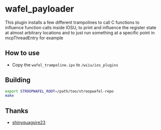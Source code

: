 # wafel_payloader

This plugin installs a few different trampolines to call C functions to influence function calls inside IOSU, to print and influence the register state at almost arbitrary locations and to just run something at a specific point in mcpThreadEntry for example

## How to use

- Copy the `wafel_trampoline.ipx` to `/wiiu/ios_plugins`

## Building

```bash
export STROOPWAFEL_ROOT=/path/too/stroopwafel-repo
make
```

## Thanks

- [shinyquagsire23](https://github.com/shinyquagsire23)
